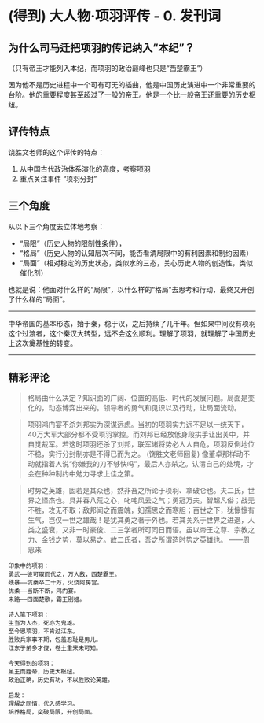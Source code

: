 
# (得到) 大人物·项羽评传 - 0. 发刊词


## 为什么司马迁把项羽的传记纳入“本纪”？

（只有帝王才能列入本纪，而项羽的政治巅峰也只是“西楚霸王”）

因为他不是历史进程中一个可有可无的插曲，他是中国历史演进中一个非常重要的台阶。他的重要程度甚至超过了一般的帝王。他是一个比一般帝王还重要的历史枢纽。

## 评传特点

饶胜文老师的这个评传的特点：

1. 从中国古代政治体系演化的高度，考察项羽 
2. 重点关注事件 “项羽分封”

## 三个角度

从以下三个角度去立体地考察：

- “局限”（历史人物的限制性条件），
- “格局”（历史人物的认知层次不同，能否看清局限中的有利因素和制约因素）
- “局面”（相对稳定的历史状态，类似水的三态，关心历史人物的创造性，类似催化剂）

也就是说：他面对什么样的“局限”，以什么样的“格局”去思考和行动，最终又开创了什么样的“局面”。

-------------

中华帝国的基本形态，始于秦，稳于汉，之后持续了几千年。但如果中间没有项羽这个过渡者，这个秦汉大转型，远不会这么顺利。理解了项羽，就理解了中国历史上这次奠基性的转变。

-------------

## 精彩评论

> 格局由什么决定？知识面的广阔、位置的高低、时代的发展问题。局面是变化的，动态博弈出来的。领导者的勇气和见识以及行动，让局面流动。

> 项羽鸿门宴不杀刘邦实为深谋远虑。当初的项羽实力远不足以一统天下，40万大军大部分都不受项羽掌控。而刘邦已经放低身段拱手让出关中，并自觉裁军。若这时项羽还杀了刘邦，联军诸将势必人人自危，项羽反倒地位不稳，实行分封制亦是不得已而为之。 (饶胜文老师回复) 像董卓那样动不动就指着人说“你嫌我的刀不够快吗”，最后人亦杀之。认清自己的处境，才会在种种制约中勉力寻求上佳之策。

> 时势之英雄，固若是其众也，然非吾之所论于项羽、拿破仑也。夫二氏，世界之怪杰也。具并吞八荒之心，叱咤风云之气；勇冠万夫，智超凡俗；战无不胜，攻无不取；敌邦闻之而震魄，妇孺思之而寒胆；百世之下，犹懔懔有生气，岂仅一世之雄哉！是犹其勇之著于外也。若其关系于世界之进退，人类之盛衰，又非一时豪俊、二三学者所可同日而语。虽以帝王之尊、宗教之力、金钱之势，莫以易之。故二氏者，吾之所谓造时势之英雄也。 ——周恩来

```
印象中的项羽：
勇武——彼可取而代之，万人敌，西楚霸王。
残暴——坑秦卒二十万，火烧阿房宫。
优柔——当断不断，鸿门宴。
未路——四面楚歌，霸王别姬。

诗人笔下项羽：
生当为人杰，死亦为鬼雄。
至今思项羽，不肯过江东。
胜败兵家事不期，包羞忍耻是男儿。
江东子弟多才俊，卷土重来未可知。

今天得到的项羽：
虽王而胜帝，历史大枢纽。
政治正确，历史有功，不以胜败论英雄。

启发：
理解之同情，代入感学习。
培养格局，突破局限，开创局面。
```




